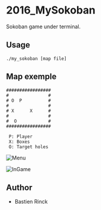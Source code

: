 # 2016_MySokoban

Sokoban game under terminal.

## Usage
```
./my_sokoban [map file]
```

## Map exemple
```
#################
#               #
# O  P          #
#               #
# X      X      #
#               #
#  O            #
#################
```
```
 P: Player
 X: Boxes
 O: Target holes
```

![Menu](https://imgur.com/WG55r31)

![InGame](https://imgur.com/a/57yBfWP)

## Author
* Bastien Rinck
